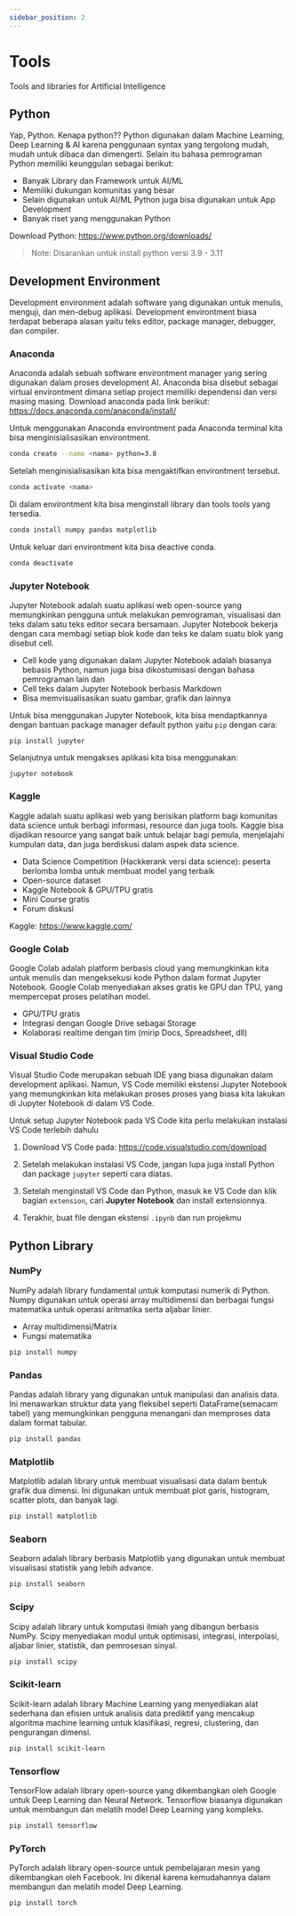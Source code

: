 ```yaml
---
sidebar_position: 2
---
```


Tools 
=====

Tools and libraries for Artificial Intelligence

## Python

Yap, Python. Kenapa python?? Python digunakan dalam Machine Learning, Deep Learning & AI karena penggunaan syntax yang tergolong mudah, mudah untuk dibaca dan dimengerti. Selain itu bahasa pemrograman Python memiliki keunggulan sebagai berikut:

- Banyak Library dan Framework untuk AI/ML
- Memiliki dukungan komunitas yang besar
- Selain digunakan untuk AI/ML Python juga bisa digunakan untuk App Development
- Banyak riset yang menggunakan Python

Download Python: https://www.python.org/downloads/ 

> Note: Disarankan untuk install python versi 3.9 - 3.11
 
## Development Environment
Development environment adalah software yang digunakan untuk menulis, menguji, dan men-debug aplikasi. Development environtment biasa terdapat beberapa alasan yaitu teks editor, package manager, debugger, dan compiler.

### Anaconda

Anaconda adalah sebuah software environtment manager yang sering digunakan dalam proses development AI. Anaconda bisa disebut sebagai virtual environtment dimana setiap project memiliki dependensi dan versi masing masing. Download anaconda pada link berikut: https://docs.anaconda.com/anaconda/install/

Untuk menggunakan Anaconda environtment pada Anaconda terminal kita bisa menginisialisasikan environtment. 
```bash
conda create --name <nama> python=3.8
```

Setelah menginisialisasikan kita bisa mengaktifkan environtment tersebut.
```bash
conda activate <nama>
```

Di dalam environtment kita bisa menginstall library dan tools tools yang tersedia.
```bash
conda install numpy pandas matplotlib
```

Untuk keluar dari environtment kita bisa deactive conda.
```bash
conda deactivate
```

### Jupyter Notebook

Jupyter Notebook adalah suatu aplikasi web open-source yang memungkinkan pengguna untuk melakukan pemrograman, visualisasi dan teks dalam satu teks editor secara bersamaan. Jupyter Notebook bekerja dengan cara membagi setiap blok kode dan teks ke dalam suatu blok yang disebut cell. 

- Cell kode yang digunakan dalam Jupyter Notebook adalah biasanya bebasis Python, namun juga bisa dikostumisasi dengan bahasa pemrograman lain dan 
- Cell teks dalam Jupyter Notebook berbasis Markdown
- Bisa memvisualisasikan suatu gambar, grafik dan lainnya

Untuk bisa menggunakan Jupyter Notebook, kita bisa mendaptkannya dengan bantuan package manager default python yaitu `pip` dengan cara:

```pwsh | bash
pip install jupyter
```

Selanjutnya untuk mengakses aplikasi kita bisa menggunakan:
```pwsh
jupyter notebook
```

### Kaggle

Kaggle adalah suatu aplikasi web yang berisikan platform bagi komunitas data science untuk berbagi informasi, resource dan juga tools. Kaggle bisa dijadikan resource yang sangat baik untuk belajar bagi pemula, menjelajahi kumpulan data, dan juga berdiskusi dalam aspek data science.

- Data Science Competition (Hackkerank versi data science): peserta berlomba lomba untuk membuat model yang terbaik
- Open-source dataset
- Kaggle Notebook & GPU/TPU gratis
- Mini Course gratis
- Forum diskusi

Kaggle: https://www.kaggle.com/

### Google Colab

Google Colab adalah platform berbasis cloud yang memungkinkan kita untuk menulis dan mengeksekusi kode Python dalam format Jupyter Notebook. Google Colab menyediakan akses gratis ke GPU dan TPU, yang mempercepat proses pelatihan model.

- GPU/TPU gratis
- Integrasi dengan Google Drive sebagai Storage
- Kolaborasi realtime dengan tim (mirip Docs, Spreadsheet, dll)

### Visual Studio Code

Visual Studio Code merupakan sebuah IDE yang biasa digunakan dalam development aplikasi. Namun, VS Code memiliki ekstensi Jupyter Notebook yang memungkinkan kita melakukan proses proses yang biasa kita lakukan di Jupyter Notebook di dalam VS Code. 

Untuk setup Jupyter Notebook pada VS Code kita perlu melakukan instalasi VS Code terlebih dahulu 

1. Download VS Code pada: https://code.visualstudio.com/download

2. Setelah melakukan instalasi VS Code, jangan lupa juga install Python dan package `jupyter` seperti cara diatas.

3. Setelah menginstall VS Code dan Python, masuk ke VS Code dan klik bagian `extension`, cari **Jupyter Notebook** dan install extensionnya.

4. Terakhir, buat file dengan ekstensi `.ipynb` dan run projekmu

## Python Library

### NumPy

NumPy adalah library fundamental untuk komputasi numerik di Python. Numpy digunakan untuk operasi array multidimensi dan berbagai fungsi matematika untuk operasi aritmatika serta aljabar linier.

- Array multidimensi/Matrix
- Fungsi matematika

```bash
pip install numpy
```

### Pandas

Pandas adalah library yang digunakan untuk manipulasi dan analisis data. Ini menawarkan struktur data yang fleksibel seperti DataFrame(semacam tabel) yang memungkinkan pengguna menangani dan memproses data dalam format tabular.

```bash
pip install pandas
```

### Matplotlib

Matplotlib adalah library untuk membuat visualisasi data dalam bentuk grafik dua dimensi. Ini digunakan untuk membuat plot garis, histogram, scatter plots, dan banyak lagi.

```bash
pip install matplotlib
```

### Seaborn

Seaborn adalah library berbasis Matplotlib yang digunakan untuk membuat visualisasi statistik yang lebih advance.

```bash
pip install seaborn
```

### Scipy

Scipy adalah library untuk komputasi ilmiah yang dibangun berbasis NumPy. Scipy menyediakan modul untuk optimisasi, integrasi, interpolasi, aljabar linier, statistik, dan pemrosesan sinyal.

```bash
pip install scipy
```

### Scikit-learn

Scikit-learn adalah library Machine Learning yang menyediakan alat sederhana dan efisien untuk analisis data prediktif yang mencakup algoritma machine learning untuk klasifikasi, regresi, clustering, dan pengurangan dimensi.

```bash
pip install scikit-learn
```

### Tensorflow

TensorFlow adalah library open-source yang dikembangkan oleh Google untuk Deep Learning dan Neural Network. Tensorflow biasanya digunakan untuk membangun dan melatih model Deep Learning yang kompleks.

```bash
pip install tensorflow
```

### PyTorch

PyTorch adalah library open-source untuk pembelajaran mesin yang dikembangkan oleh Facebook. Ini dikenal karena kemudahannya dalam membangun dan melatih model Deep Learning.

```bash
pip install torch
```